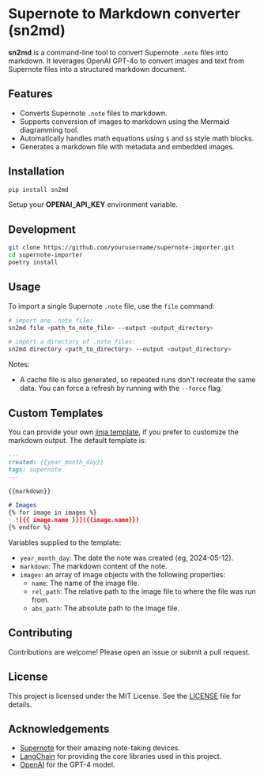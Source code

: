 # Supernote to Markdown converter (sn2md)

**sn2md** is a command-line tool to convert Supernote `.note` files into markdown. It leverages OpenAI GPT-4o to convert images and text from Supernote files into a structured markdown document.

## Features

- Converts Supernote `.note` files to markdown.
- Supports conversion of images to markdown using the Mermaid diagramming tool.
- Automatically handles math equations using `$` and `$$` style math blocks.
- Generates a markdown file with metadata and embedded images.

## Installation

```sh
pip install sn2md
```

Setup your **OPENAI_API_KEY** environment variable.

## Development

```sh
git clone https://github.com/yourusername/supernote-importer.git
cd supernote-importer
poetry install
```

## Usage

To import a single Supernote `.note` file, use the `file` command:

```sh
# import one .note file:
sn2md file <path_to_note_file> --output <output_directory>

# import a directory of .note files:
sn2md directory <path_to_directory> --output <output_directory>
```

Notes:
- A cache file is also generated, so repeated runs don't recreate the same data.
  You can force a refresh by running with the `--force` flag.


## Custom Templates

You can provide your own [jinja template](https://jinja.palletsprojects.com/en/3.1.x/templates/#synopsis), if you prefer to customize the markdown
output. The default template is:

```md
---
created: {{year_month_day}}
tags: supernote
---

{{markdown}}

# Images
{% for image in images %}
- ![{{ image.name }}]({{image.name}})
{% endfor %}
```

Variables supplied to the template:
- `year_month_day`: The date the note was created (eg, 2024-05-12).
- `markdown`: The markdown content of the note.
- `images`: an array of image objects with the following properties:
  - `name`: The name of the image file.
  - `rel_path`: The relative path to the image file to where the file was run
    from.
  - `abs_path`: The absolute path to the image file.


## Contributing

Contributions are welcome! Please open an issue or submit a pull request.

## License

This project is licensed under the MIT License. See the [LICENSE](LICENSE) file for details.

## Acknowledgements

- [Supernote](https://www.supernote.com/) for their amazing note-taking devices.
- [LangChain](https://github.com/langchain/langchain) for providing the core libraries used in this project.
- [OpenAI](https://www.openai.com/) for the GPT-4 model.
